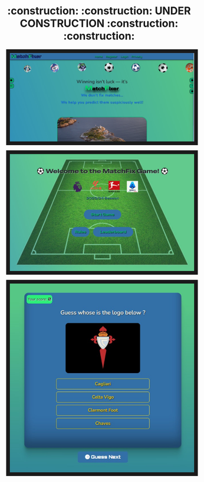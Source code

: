 

<h1 align="center" style="inline-block">:construction: :construction: UNDER CONSTRUCTION :construction: :construction:</h1>

<p align="center">
  <img src="./screen.jpg" align="center" border="10" width="500px"/>
</p>

<p align="center">
  <img src="./matfixer-game.jpg" align="center" border="10" width="500px"/>
</p>

<p align="center">
  <img src="./LogoQuiz.jpg" align="center" border="10" width="500px"/>
</p>
